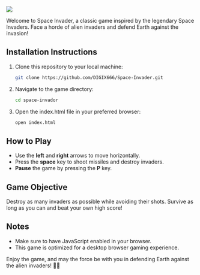 <img src="https://assets.nintendo.com/image/upload/c_fill,w_1200/q_auto:best/f_auto/dpr_2.0/ncom/es_LA/games/switch/s/space-invaders-forever-switch/hero">

Welcome to Space Invader, a classic game inspired by the legendary Space Invaders. Face a horde of alien invaders and defend Earth against the invasion!

## Installation Instructions

1. Clone this repository to your local machine:

    ```bash
    git clone https://github.com/DIGIX666/Space-Invader.git
    ```

2. Navigate to the game directory:

    ```bash
    cd space-invador
    ```

3. Open the index.html file in your preferred browser:

    ```bash
    open index.html
    ```

## How to Play

- Use the **left** and **right** arrows to move horizontally.
- Press the **space** key to shoot missiles and destroy invaders.
- **Pause** the game by pressing the **P** key.

## Game Objective

Destroy as many invaders as possible while avoiding their shots. Survive as long as you can and beat your own high score!

## Notes

- Make sure to have JavaScript enabled in your browser.
- This game is optimized for a desktop browser gaming experience.

Enjoy the game, and may the force be with you in defending Earth against the alien invaders! 🚀👾
